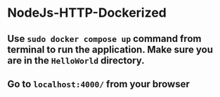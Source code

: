 # NodeJs-HTTP-Dockerized

## Use `sudo docker compose up` command from terminal to run the application. Make sure you are in the `HelloWorld` directory.
## Go to `localhost:4000/` from your browser 
